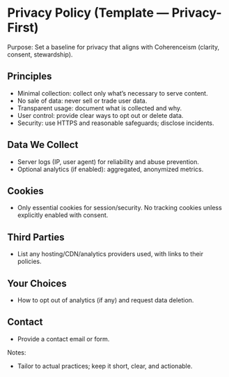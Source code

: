 # Privacy Policy (Template — Privacy-First)

Purpose: Set a baseline for privacy that aligns with Coherenceism (clarity, consent, stewardship).

## Principles
- Minimal collection: collect only what’s necessary to serve content.
- No sale of data: never sell or trade user data.
- Transparent usage: document what is collected and why.
- User control: provide clear ways to opt out or delete data.
- Security: use HTTPS and reasonable safeguards; disclose incidents.

## Data We Collect
- Server logs (IP, user agent) for reliability and abuse prevention.
- Optional analytics (if enabled): aggregated, anonymized metrics.

## Cookies
- Only essential cookies for session/security. No tracking cookies unless explicitly enabled with consent.

## Third Parties
- List any hosting/CDN/analytics providers used, with links to their policies.

## Your Choices
- How to opt out of analytics (if any) and request data deletion.

## Contact
- Provide a contact email or form.

Notes:
- Tailor to actual practices; keep it short, clear, and actionable.


